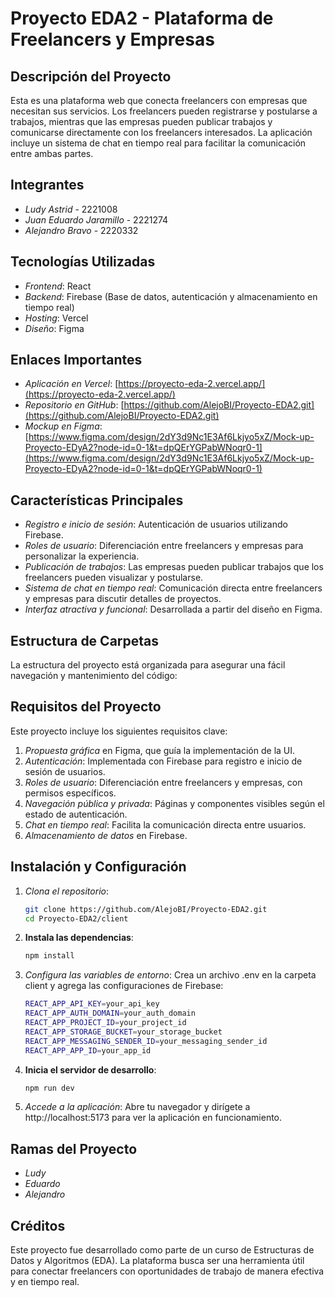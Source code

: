 # Proyecto EDA2 - Plataforma de Freelancers y Empresas

## Descripción del Proyecto

Esta es una plataforma web que conecta freelancers con empresas que necesitan sus servicios. Los freelancers pueden registrarse y postularse a trabajos, mientras que las empresas pueden publicar trabajos y comunicarse directamente con los freelancers interesados. La aplicación incluye un sistema de chat en tiempo real para facilitar la comunicación entre ambas partes.

## Integrantes

- *Ludy Astrid* - 2221008
- *Juan Eduardo Jaramillo* - 2221274
- *Alejandro Bravo* - 2220332

## Tecnologías Utilizadas

- *Frontend*: React
- *Backend*: Firebase (Base de datos, autenticación y almacenamiento en tiempo real)
- *Hosting*: Vercel
- *Diseño*: Figma

## Enlaces Importantes

- *Aplicación en Vercel*: [https://proyecto-eda-2.vercel.app/](https://proyecto-eda-2.vercel.app/)
- *Repositorio en GitHub*: [https://github.com/AlejoBI/Proyecto-EDA2.git](https://github.com/AlejoBI/Proyecto-EDA2.git)
- *Mockup en Figma*: [https://www.figma.com/design/2dY3d9Nc1E3Af6Lkjyo5xZ/Mock-up-Proyecto-EDyA2?node-id=0-1&t=dpQErYGPabWNoqr0-1](https://www.figma.com/design/2dY3d9Nc1E3Af6Lkjyo5xZ/Mock-up-Proyecto-EDyA2?node-id=0-1&t=dpQErYGPabWNoqr0-1)

## Características Principales

- *Registro e inicio de sesión*: Autenticación de usuarios utilizando Firebase.
- *Roles de usuario*: Diferenciación entre freelancers y empresas para personalizar la experiencia.
- *Publicación de trabajos*: Las empresas pueden publicar trabajos que los freelancers pueden visualizar y postularse.
- *Sistema de chat en tiempo real*: Comunicación directa entre freelancers y empresas para discutir detalles de proyectos.
- *Interfaz atractiva y funcional*: Desarrollada a partir del diseño en Figma.

## Estructura de Carpetas

La estructura del proyecto está organizada para asegurar una fácil navegación y mantenimiento del código:

## Requisitos del Proyecto
Este proyecto incluye los siguientes requisitos clave:
1. *Propuesta gráfica* en Figma, que guía la implementación de la UI.
2. *Autenticación*: Implementada con Firebase para registro e inicio de sesión de usuarios.
3. *Roles de usuario*: Diferenciación entre freelancers y empresas, con permisos específicos.
4. *Navegación pública y privada*: Páginas y componentes visibles según el estado de autenticación.
5. *Chat en tiempo real*: Facilita la comunicación directa entre usuarios.
6. *Almacenamiento de datos* en Firebase.

## Instalación y Configuración

1. *Clona el repositorio*:
   ```bash
   git clone https://github.com/AlejoBI/Proyecto-EDA2.git
   cd Proyecto-EDA2/client

2. **Instala las dependencias**:
    ```bash
    npm install

3. *Configura las variables de entorno*: Crea un archivo .env en la carpeta client y agrega las configuraciones de Firebase:

    ```bash
    REACT_APP_API_KEY=your_api_key
    REACT_APP_AUTH_DOMAIN=your_auth_domain
    REACT_APP_PROJECT_ID=your_project_id
    REACT_APP_STORAGE_BUCKET=your_storage_bucket
    REACT_APP_MESSAGING_SENDER_ID=your_messaging_sender_id
    REACT_APP_APP_ID=your_app_id

4. **Inicia el servidor de desarrollo**:
    ```bash
    npm run dev

5. *Accede a la aplicación*: Abre tu navegador y dirígete a http://localhost:5173 para ver la aplicación en funcionamiento.

## Ramas del Proyecto
- *Ludy*
- *Eduardo*
- *Alejandro*

## Créditos
Este proyecto fue desarrollado como parte de un curso de Estructuras de Datos y Algoritmos (EDA). La plataforma busca ser una herramienta útil para conectar freelancers con oportunidades de trabajo de manera efectiva y en tiempo real.